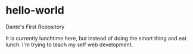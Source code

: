 # hello-world
Dante's First Repository 

It is currently lunchtime here, but instead of doing the smart thing and eat lunch. I'm trying to teach my self web development. 
